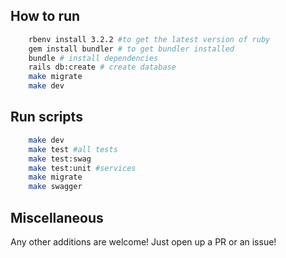 
## How to run

```bash
    rbenv install 3.2.2 #to get the latest version of ruby
    gem install bundler # to get bundler installed
    bundle # install dependencies
    rails db:create # create database
    make migrate
    make dev
```

## Run scripts

```bash
    make dev
    make test #all tests
    make test:swag
    make test:unit #services
    make migrate
    make swagger
```

## Miscellaneous

Any other additions are welcome! Just open up a PR or an issue!
